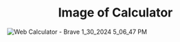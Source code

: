 
<div alig="center">
  <center><h1> Image of Calculator </h1></center>
 
![Web Calculator - Brave 1_30_2024 5_06_47 PM](https://github.com/Sushrut001/Calculator_Site/assets/98377130/9fafb0da-cbed-4ec9-8c47-c54131b321a8)
